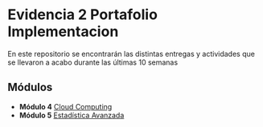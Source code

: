 # Evidencia 2 Portafolio Implementacion
En este repositorio se encontrarán las distintas entregas y actividades que se llevaron a acabo durante las últimas 10 semanas

## Módulos

- **Módulo 4** [Cloud Computing](https://github.com/analucia2107/Evidencia2PortafolioImplementacion/tree/2a89d4ee30ccadecc28e0827eece21d03c426e40/Modulo%204)
- **Módulo 5** [Estadística Avanzada](https://github.com/analucia2107/Evidencia2PortafolioImplementacion/tree/2a89d4ee30ccadecc28e0827eece21d03c426e40/Modulo%205)
